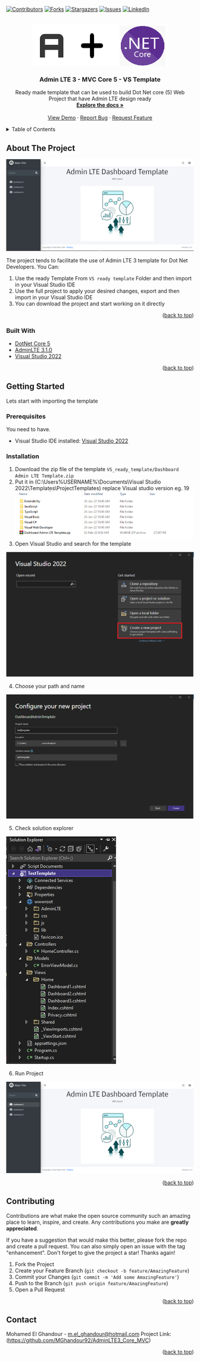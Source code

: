 <div id="top"></div>

<!--This template used from https://github.com/MGhandour92/AdminLTE3_Core_MVC -->

<!-- PROJECT SHIELDS -->
<!--
*** I'm using markdown "reference style" links for readability.
*** Reference links are enclosed in brackets [ ] instead of parentheses ( ).
*** See the bottom of this document for the declaration of the reference variables
*** for contributors-url, forks-url, etc. This is an optional, concise syntax you may use.
*** https://www.markdownguide.org/basic-syntax/#reference-style-links
-->
[![Contributors][contributors-shield]][contributors-url]
[![Forks][forks-shield]][forks-url]
[![Stargazers][stars-shield]][stars-url]
[![Issues][issues-shield]][issues-url]
[![LinkedIn][linkedin-shield]][linkedin-url]



<!-- PROJECT LOGO -->
<br />
<div align="center">

  <a href="https://github.com/MGhandour92/AdminLTE3_Core_MVC">
    <img src="images/ProjectLogo.png" alt="Logo">
  </a>
  <h3 align="center">Admin LTE 3 - MVC Core 5 - VS Template</h3>

  <p align="center">
    Ready made template that can be used to build Dot Net core (5) Web Project that have Admin LTE design ready
    <br />
    <a href="https://github.com/MGhandour92/AdminLTE3_Core_MVC"><strong>Explore the docs »</strong></a>
    <br />
    <br />
    <a href="https://github.com/MGhandour92/AdminLTE3_Core_MVC">View Demo</a>
    ·
    <a href="https://github.com/MGhandour92/AdminLTE3_Core_MVC/issues">Report Bug</a>
    ·
    <a href="https://github.com/MGhandour92/AdminLTE3_Core_MVC/issues">Request Feature</a>
  </p>
</div>



<!-- TABLE OF CONTENTS -->
<details>
  <summary>Table of Contents</summary>
  <ol>
    <li>
      <a href="#about-the-project">About The Project</a>
      <ul>
        <li><a href="#built-with">Built With</a></li>
      </ul>
    </li>
    <li>
      <a href="#getting-started">Getting Started</a>
      <ul>
        <li><a href="#prerequisites">Prerequisites</a></li>
        <li><a href="#installation">Installation</a></li>
      </ul>
    </li>
    <li><a href="#usage">Usage</a></li>
    <li><a href="#roadmap">Roadmap</a></li>
    <li><a href="#contributing">Contributing</a></li>
    <li><a href="#license">License</a></li>
    <li><a href="#contact">Contact</a></li>
    <li><a href="#acknowledgments">Acknowledgments</a></li>
  </ol>
</details>



<!-- ABOUT THE PROJECT -->
## About The Project

![Admin LTE Core Screen Shot][product-screenshot]


The project tends to facilitate the use of Admin LTE 3 template for Dot Net Developers.
You Can:
1. Use the ready Template From `VS ready template` Folder and then import in your Visual Studio IDE
2. Use the full project to apply your desired changes, export and then import in your Visual Studio IDE
3. You can download the project and start working on it directly

<p align="right">(<a href="#top">back to top</a>)</p>



### Built With

* [DotNet Core 5](https://dotnet.microsoft.com/en-us/download/dotnet/5.0)
* [AdminLTE 3.1.0](https://adminlte.io/)
* [Visual Studio 2022](https://visualstudio.microsoft.com/vs/)

<p align="right">(<a href="#top">back to top</a>)</p>



<!-- GETTING STARTED -->
## Getting Started

Lets start with importing the template

### Prerequisites

You need to have.
* Visual Studio IDE installed: [Visual Studio 2022](https://visualstudio.microsoft.com/vs/)

### Installation

1. Download the zip file of the template `VS_ready_template/Dashboard Admin LTE Template.zip`
2. Put it in (C:\Users\%USERNAME%\Documents\Visual Studio 2022\Templates\ProjectTemplates) replace Visual studio version eg. 19
![Templates Folder][templates-folder]
3. Open Visual Studio and search for the template

![Search Template][open-vs]

4. Choose your path and name

![Choose name and path][choose-path-name]

5. Check solution explorer

![Solution Explorer][solution-exp]

6. Run Project

![Run Project][run-proj]

<p align="right">(<a href="#top">back to top</a>)</p>



<!-- USAGE EXAMPLES -->
<!-- ## Usage

Use this space to show useful examples of how a project can be used. Additional screenshots, code examples and demos work well in this space. You may also link to more resources.

_For more examples, please refer to the [Documentation](https://example.com)_

<p align="right">(<a href="#top">back to top</a>)</p> -->


<!-- ROADMAP -->
<!-- ## Roadmap

- [x] Add Changelog
- [x] Add back to top links
- [ ] Add Additional Templates w/ Examples
- [ ] Add "components" document to easily copy & paste sections of the readme
- [ ] Multi-language Support
    - [ ] Chinese
    - [ ] Spanish

See the [open issues](https://github.com/MGhandour92/AdminLTE3_Core_MVC/issues) for a full list of proposed features (and known issues).

<p align="right">(<a href="#top">back to top</a>)</p> -->


<!-- CONTRIBUTING -->
## Contributing

Contributions are what make the open source community such an amazing place to learn, inspire, and create. Any contributions you make are **greatly appreciated**.

If you have a suggestion that would make this better, please fork the repo and create a pull request. You can also simply open an issue with the tag "enhancement".
Don't forget to give the project a star! Thanks again!

1. Fork the Project
2. Create your Feature Branch (`git checkout -b feature/AmazingFeature`)
3. Commit your Changes (`git commit -m 'Add some AmazingFeature'`)
4. Push to the Branch (`git push origin feature/AmazingFeature`)
5. Open a Pull Request

<p align="right">(<a href="#top">back to top</a>)</p>



<!-- LICENSE -->
<!-- ## License

Distributed under the MIT License. See `LICENSE.txt` for more information.

<p align="right">(<a href="#top">back to top</a>)</p> -->



<!-- CONTACT -->
## Contact

Mohamed El Ghandour - m.el_ghandour@hotmail.com 
Project Link: (https://github.com/MGhandour92/AdminLTE3_Core_MVC)

<p align="right">(<a href="#top">back to top</a>)</p>



<!-- ACKNOWLEDGMENTS -->
<!-- ## Acknowledgments

Use this space to list resources you find helpful and would like to give credit to. I've included a few of my favorites to kick things off!

* [Choose an Open Source License](https://choosealicense.com)
* [GitHub Emoji Cheat Sheet](https://www.webpagefx.com/tools/emoji-cheat-sheet)
* [Malven's Flexbox Cheatsheet](https://flexbox.malven.co/)
* [Malven's Grid Cheatsheet](https://grid.malven.co/)
* [Img Shields](https://shields.io)
* [GitHub Pages](https://pages.github.com)
* [Font Awesome](https://fontawesome.com)
* [React Icons](https://react-icons.github.io/react-icons/search) 

 <p align="right">(<a href="#top">back to top</a>)</p> -->



<!-- MARKDOWN LINKS & IMAGES -->
<!-- https://www.markdownguide.org/basic-syntax/#reference-style-links -->
[contributors-shield]:https://img.shields.io/github/contributors/MGhandour92/AdminLTE3_Core_MVC.svg?style=for-the-badge
[contributors-url]: https://github.com/MGhandour92/AdminLTE3_Core_MVC/graphs/contributors
[forks-shield]: https://img.shields.io/github/forks/MGhandour92/AdminLTE3_Core_MVC.svg?style=for-the-badge
[forks-url]: https://github.com/MGhandour92/AdminLTE3_Core_MVC/network/members
[stars-shield]: https://img.shields.io/github/stars/MGhandour92/AdminLTE3_Core_MVC.svg?style=for-the-badge
[stars-url]: https://github.com/MGhandour92/AdminLTE3_Core_MVC/stargazers
[issues-shield]: https://img.shields.io/github/issues/MGhandour92/AdminLTE3_Core_MVC.svg?style=for-the-badge
[issues-url]: https://github.com/MGhandour92/AdminLTE3_Core_MVC/issues
[linkedin-shield]: https://img.shields.io/badge/-LinkedIn-black.svg?style=for-the-badge&logo=linkedin&colorB=555
[linkedin-url]: https://www.linkedin.com/in/moghandour/
[product-screenshot]: images/ProductScreen.png
[product-logo]: images/ProjectLogo.png
[templates-folder]: images/ProjectTemplates.png
[open-vs]: images/OpenVisualStudio.png
[choose-path-name]: images/ChoosePathandName.png
[solution-exp]: images/SolutionExplorer.png
[run-proj]: images/Run.png